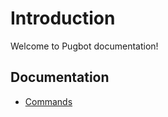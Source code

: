 # Introduction

Welcome to Pugbot documentation!

## Documentation

- [Commands](https://dcramps.github.io/Pubobot/commands)